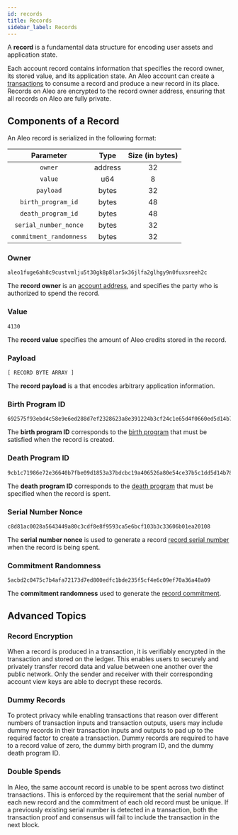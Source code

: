```yaml
---
id: records
title: Records
sidebar_label: Records
---
```


A **record** is a fundamental data structure for encoding user assets and application state.

Each account record contains information that specifies the record owner, its stored value, and its application state. 
An Aleo account can create a [transactions](02_transactions.md) to consume a record and produce a new record in its place.
Records on Aleo are encrypted to the record owner address, ensuring that all records on Aleo are fully private.

## Components of a Record

An Aleo record is serialized in the following format:

|          Parameter          |                       Type                        | Size (in bytes) |
|:---------------------------:|:-------------------------------------------------:|:------------:|
|           `owner`           |                      address                      |      32      |
|           `value`           |                        u64                        |       8      |
|          `payload`          |                       bytes                       |      32      |
|    `birth_program_id`     |                       bytes                       |      48      |
|    `death_program_id`     |                       bytes                       |      48      |
|    `serial_number_nonce`    |                       bytes                       |      32      |
|   `commitment_randomness`   |                       bytes                       |      32      |

### Owner

```
aleo1fuge6ah8c9custvmlju5t30gk8p8lar5x36jlfa2glhgy9n0fuxsreeh2c
```
The **record owner** is an [account address](00_accounts.md#account-address),
and specifies the party who is authorized to spend the record.

### Value

```
4130
```

The **record value** specifies the amount of Aleo credits stored in the record.

### Payload

```
[ RECORD BYTE ARRAY ]
```

The **record payload** is a  that encodes arbitrary application information.

### Birth Program ID

```
692575f93ebd4c58e9e6ed288d7ef2328623a8e391224b3cf24c1e65d4f0660ed5d14b78f84a259f14cb24a91fd58386
```

The **birth program ID** corresponds to the [birth program](07_glossary.md#birth-program) that must be satisfied when the record is created.

### Death Program ID

```
9cb1c71986e72e36640b7fbe09d1853a37bdcbc19a406526a80e54ce37b5c1dd5d14b78f84a259f14cb24746a7fe8b01
```

The **death program ID** corresponds to the [death program](07_glossary.md#death-program) that must be specified when the record is spent.

### Serial Number Nonce

```
c8d81ac0028a5643449a80c3cdf8e8f9593ca5e6bcf103b3c33606b01ea20108
```

The **serial number nonce** is used to generate a record [record serial number](07_glossary.md#record-serial-number) when the record is being spent.

### Commitment Randomness

```
5acbd2c0475c7b4afa72173d7ed800edfc1bde235f5cf4e6c09ef70a36a48a09
```
The **commitment randomness** used to generate the [record commitment](07_glossary.md#record-commitment).

## Advanced Topics

### Record Encryption

When a record is produced in a transaction, it is verifiably encrypted in the transaction and stored on the ledger.
This enables users to securely and privately transfer record data and value between one another over the public network. 
Only the sender and receiver with their corresponding account view keys are able to decrypt these records.

### Dummy Records

To protect privacy while enabling transactions that reason over different numbers of transaction inputs and transaction outputs,
users may include dummy records in their transaction inputs and outputs to pad up to the required factor to create a transaction.
Dummy records are required to have to a record value of zero, the dummy birth program ID, and the dummy death program ID.

### Double Spends

In Aleo, the same account record is unable to be spent across two distinct transactions. This is enforced by the requirement that
the serial number of each new record and the commitment of each old record must be unique.
If a previously existing serial number is detected in a transaction, both the transaction proof and consensus will fail to include
the transaction in the next block.
